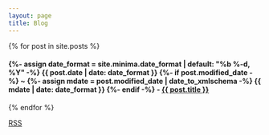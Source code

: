 ```yaml
---
layout: page
title: Blog
---
```

<link rel="shortcut icon" type="image/x-icon" href="/favicon.ico">

{% for post in site.posts %}
  <h4>{%- assign date_format = site.minima.date_format | default: "%b %-d, %Y" -%}
    <time class="dt-published" datetime="{{ post.date | date_to_xmlschema }}" itemprop="datePublished">
      {{ post.date | date: date_format }}
    </time>
    {%- if post.modified_date -%}
      ~ 
      {%- assign mdate = post.modified_date | date_to_xmlschema -%}
      <time class="dt-modified" datetime="{{ mdate }}" itemprop="dateModified">
        {{ mdate | date: date_format }}
      </time>
    {%- endif -%} - <a href=".{{ post.url }}">{{ post.title }}</a></h4> 
{% endfor %}

<a rel="me" href="https://mstdn.mx/@jpz"></a>
<a rel="me" href="https://zettafounder.github.io/zettabitz/feed.xml">RSS</a>